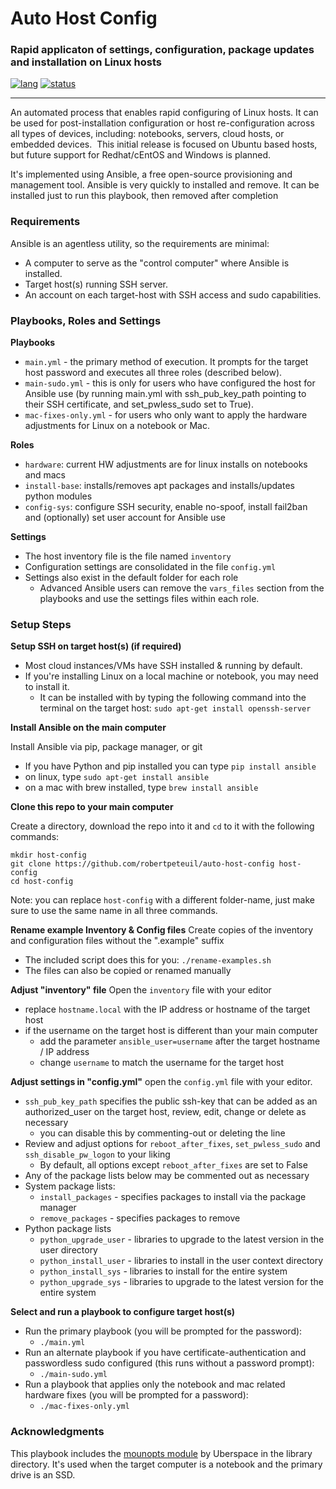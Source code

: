 # Auto Host Config
### Rapid applicaton of settings, configuration, package updates and installation on Linux hosts
[![lang](https://img.shields.io/badge/language-ansible-3572A5.svg?style=flat-square)](https://github.com/robertpeteuil/auto-host-config)
[![status](https://img.shields.io/badge/status-stable-brightgreen.svg?style=flat-square)](https://github.com/robertpeteuil/auto-host-config)

---

An automated process that enables rapid configuring of Linux hosts.  It can be used for post-installation configuration or host re-configuration across all types of devices, including: notebooks, servers, cloud hosts, or embedded devices.  This initial release is focused on Ubuntu based hosts, but future support for Redhat/cEntOS and Windows is planned.

It's implemented using Ansible, a free open-source provisioning and management tool.  Ansible is very quickly to installed and remove.  It can be installed just to run this playbook, then removed after completion  

### Requirements
Ansible is an agentless utility, so the requirements are minimal:
- A computer to serve as the "control computer" where Ansible is installed.
- Target host(s) running SSH server.
- An account on each target-host with SSH access and sudo capabilities.

### Playbooks, Roles and Settings

**Playbooks**
- `main.yml` - the primary method of execution.  It prompts for the target host password and executes all three roles (described below).
- `main-sudo.yml` - this is only for users who have configured the host for Ansible use (by running main.yml with ssh_pub_key_path pointing to their SSH certificate, and set_pwless_sudo set to True).
- `mac-fixes-only.yml` - for users who only want to apply the hardware adjustments for Linux on a notebook or Mac.

**Roles**
- `hardware`: current HW adjustments are for linux installs on notebooks and macs
- `install-base`: installs/removes apt packages and installs/updates python modules
- `config-sys`: configure SSH security, enable no-spoof, install fail2ban and (optionally) set user account for Ansible use

**Settings**
- The host inventory file is the file named `inventory`
- Configuration settings are consolidated in the file `config.yml`
- Settings also exist in the default folder for each role
  - Advanced Ansible users can remove the `vars_files` section from the playbooks and use the settings files within each role.

### Setup Steps

**Setup SSH on target host(s) (if required)**
- Most cloud instances/VMs have SSH installed & running by default.
- If you're installing Linux on a local machine or notebook, you may need to install it.
  - It can be installed with by typing the following command into the terminal on the target host: `sudo apt-get install openssh-server`

**Install Ansible on the main computer**

Install Ansible via pip, package manager, or git
- If you have Python and pip installed you can type `pip install ansible`
- on linux, type `sudo apt-get install ansible`
- on a mac with brew installed, type `brew install ansible`

**Clone this repo to your main computer**

Create a directory, download the repo into it and `cd` to it with the following commands:

```
mkdir host-config
git clone https://github.com/robertpeteuil/auto-host-config host-config
cd host-config
```

Note: you can replace `host-config` with a different folder-name, just make sure to use the same name in all three commands.


**Rename example Inventory & Config files**
Create copies of the inventory and configuration files without the ".example" suffix
- The included script does this for you: `./rename-examples.sh`
- The files can also be copied or renamed manually

**Adjust "inventory" file**
Open the `inventory` file with your editor
- replace `hostname.local` with the IP address or hostname of the target host
- if the username on the target host is different than your main computer
  - add the parameter `ansible_user=username` after the target hostname / IP address
  - change `username` to match the username for the target host

**Adjust settings in "config.yml"**
open the `config.yml` file with your editor.
- `ssh_pub_key_path` specifies the public ssh-key that can be added as an authorized_user on the target host, review, edit, change or delete as necessary
  - you can disable this by commenting-out or deleting the line
- Review and adjust options for `reboot_after_fixes`, `set_pwless_sudo` and `ssh_disable_pw_logon` to your liking
  - By default, all options except `reboot_after_fixes` are set to False
- Any of the package lists below may be commented out as necessary
- System package lists:
  - `install_packages` - specifies packages to install via the package manager
  - `remove_packages` - specifies packages to remove
- Python package lists
  - `python_upgrade_user` - libraries to upgrade to the latest version in the user directory
  - `python_install_user` - libraries to install in the user context directory
  - `python_install_sys` - libraries to install for the entire system
  - `python_upgrade_sys` - libraries to upgrade to the latest version for the entire system

**Select and run a playbook to configure target host(s)**
- Run the primary playbook (you will be prompted for the password):
  - `./main.yml`
- Run an alternate playbook if you have certificate-authentication and passwordless sudo configured (this runs without a password prompt):
  - `./main-sudo.yml`
- Run a playbook that applies only the notebook and mac related hardware fixes (you will be prompted for a password):
  - `./mac-fixes-only.yml`

### Acknowledgments

This playbook includes the [mounopts module](https://github.com/Uberspace/ansible-mountopts) by Uberspace in the library directory.  It's used when the target computer is a notebook and the primary drive is an SSD.
